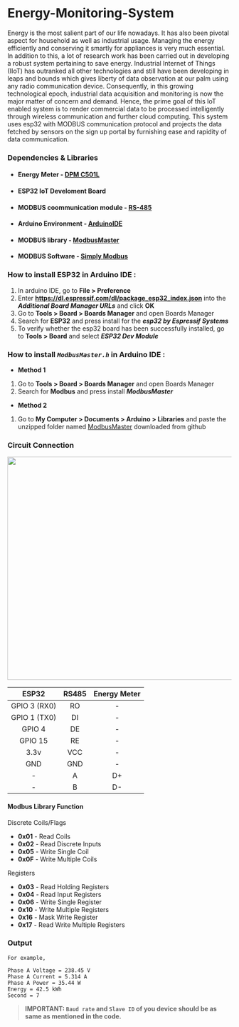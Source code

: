 # Energy-Monitoring-System

Energy is the most salient part of our life nowadays. It has also been pivotal aspect for household as well as industrial usage. Managing the energy efficiently and conserving it smartly for appliances is very much essential. In addition to this, a lot of research work has been carried out in developing a robust system pertaining to save energy. Industrial Internet of Things (IIoT) has outranked all other technologies and still have been developing in leaps and bounds which gives liberty of data observation at our palm using any radio communication device. Consequently, in this growing technological epoch, industrial data acquisition and monitoring is now the major matter of concern and demand. Hence, the prime goal of this IoT enabled system is to render commercial data to be processed intelligently through wireless communication and further cloud computing. This system uses esp32 with MODBUS communication protocol and projects the data fetched by sensors on the sign up portal by furnishing ease and rapidity of data communication.

### Dependencies & Libraries ###
* #### Energy Meter - [DPM C501L](https://www.deltaww.com/Products/CategoryListT1.aspx?CID=060404&PID=4079&hl=en-US&Name=DPM-C501L)
* #### ESP32 IoT Develoment Board
* #### MODBUS coommunication module - [RS-485](https://www.amazon.in/Generic-Max485-Rs-485-Arduino-Raspberry/dp/B01EE3N83Y)
* #### Arduino Environment - [ArduinoIDE](https://www.arduino.cc/en/software)
* #### MODBUS library - [ModbusMaster](https://github.com/4-20ma/ModbusMaster)
* #### MODBUS Software - [Simply Modbus](https://www.simplymodbus.ca/RTUmaster.htm)

### How to install ESP32 in Arduino IDE :
1. In arduino IDE, go to **File > Preference**
2. Enter **https://dl.espressif.com/dl/package_esp32_index.json** into the **_Additional Board Manager URLs_** and click **OK**
3. Go to **Tools > Board > Boards Manager** and open Boards Manager
4. Search for **ESP32** and press install for the **_esp32 by Espressif Systems_**
5. To verify whether the esp32 board has been successfully installed, go to **Tools > Board** and select **_ESP32 Dev Module_**

### How to install _`ModbusMaster.h`_ in Arduino IDE :
* **Method 1**
1. Go to **Tools > Board > Boards Manager** and open Boards Manager
2. Search for **Modbus** and press install **_ModbusMaster_**

* **Method 2**
1. Go to **My Computer > Documents > Arduino > Libraries** and paste the unzipped folder named [ModbusMaster](https://github.com/4-20ma/ModbusMaster) downloaded from github 

### Circuit Connection ###

<p align="center">
  <img width="3000" height="500" src="https://user-images.githubusercontent.com/43854300/99538313-cf234c00-29d2-11eb-8581-36d8e25af3e4.PNG">
</p>

| ESP32  | RS485 | Energy  Meter |
| :-------------: | :-------------: | :-------------: |
| GPIO 3 (RX0) | RO | - |
| GPIO 1 (TX0) | DI | - |
| GPIO 4 | DE | - |
| GPIO 15 | RE | - |
| 3.3v | VCC | - |
| GND | GND | - |
| - | A | D+ |
| - | B | D- |

#### Modbus Library Function ####

Discrete Coils/Flags
* **0x01** - Read Coils 
* **0x02** - Read Discrete Inputs
* **0x05** - Write Single Coil
* **0x0F** - Write Multiple Coils 

Registers
* **0x03** - Read Holding Registers
* **0x04** - Read Input Registers
* **0x06** - Write Single Register
* **0x10** - Write Multiple Registers
* **0x16** - Mask Write Register
* **0x17** - Read Write Multiple Registers

### Output ###
~~~
For example,

Phase A Voltage = 238.45 V
Phase A Current = 5.314 A
Phase A Power = 35.44 W
Energy = 42.5 kWh
Second = 7
~~~

> **IMPORTANT: `Baud rate` and `Slave ID` of you device should be as same as mentioned in the code.**
